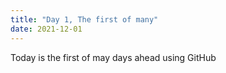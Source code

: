 ```yaml
---
title: "Day 1, The first of many"
date: 2021-12-01
---
```

Today is the first of may days ahead using GitHub
